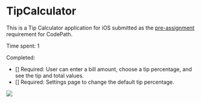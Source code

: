 # TipCalculator

This is a Tip Calculator application for iOS submitted as the [pre-assignment](https://gist.github.com/timothy1ee/7747214) requirement for CodePath.

Time spent: 1

Completed:

* [] Required: User can enter a bill amount, choose a tip percentage, and see the tip and total values.
* [] Required: Settings page to change the default tip percentage.

<img src="http://i.imgur.com/7tP84KQ.gif" />
